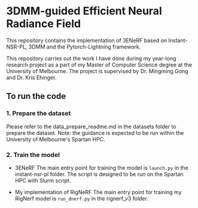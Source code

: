 # 3DMM-guided Efficient Neural Radiance Field 

This repository contains the implementation of 3ENeRF based on Instant-NSR-PL, 3DMM and the Pytorch-Lightning framework.

This repository carries out the work I have done during my year-long research project as a part of my Master of Computer Science degree at the University of Melbourne. The project is supervised by Dr. Mingming Gong and Dr. Kris Ehinger.


## To run the code

### 1. Prepare the dataset
Please refer to the data_prepare_readme.md in the datasets folder to prepare the dataset. Note: the guidance is expected to be run within the University of Melbourne's Spartan HPC.

### 2. Train the model
- 3ENeRF
The main entry point for training the model is `launch.py` in the instant-nsr-pl folder. The script is designed to be run on the Spartan HPC with Slurm script.

- My implementation of RigNeRF
The main entry point for training my RigNerf model is `run_dnerf.py` in the rignerf_v3 folder.


